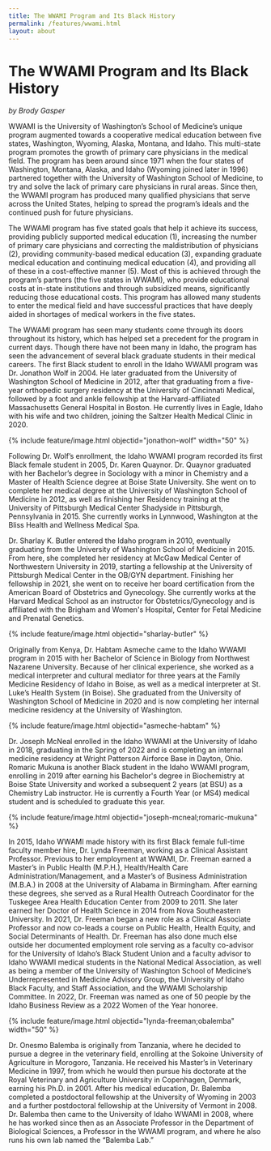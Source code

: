 ```yaml
---
title: The WWAMI Program and Its Black History
permalink: /features/wwami.html
layout: about
---
```


# The WWAMI Program and Its Black History

*by Brody Gasper*

WWAMI is the University of Washington’s School of Medicine’s unique program augmented towards a cooperative medical education between five states, Washington, Wyoming, Alaska, Montana, and Idaho. This multi-state program promotes the growth of primary care physicians in the medical field. The program has been around since 1971 when the four states of Washington, Montana, Alaska, and Idaho (Wyoming joined later in 1996) partnered together with the University of Washington School of Medicine, to try and solve the lack of primary care physicians in rural areas. Since then, the WWAMI program has produced many qualified physicians that serve across the United States, helping to spread the program’s ideals and the continued push for future physicians.

The WWAMI program has five stated goals that help it achieve its success, providing publicly supported medical education (1), increasing the number of primary care physicians and correcting the maldistribution of physicians (2), providing community-based medical education (3), expanding graduate medical education and continuing medical education (4), and providing all of these in a cost-effective manner (5). Most of this is achieved through the program’s partners (the five states in WWAMI), who provide educational costs at in-state institutions and through subsidized means, significantly reducing those educational costs. This program has allowed many students to enter the medical field and have successful practices that have deeply aided in shortages of medical workers in the five states.

The WWAMI program has seen many students come through its doors throughout its history, which has helped set a precedent for the program in current days. Though there have not been many in Idaho, the program has seen the advancement of several black graduate students in their medical careers. The first Black student to enroll in the Idaho WWAMI program was Dr. Jonathon Wolf in 2004. He later graduated from the University of Washington School of Medicine in 2012, after that graduating from a five-year orthopedic surgery residency at the University of Cincinnati Medical, followed by a foot and ankle fellowship at the Harvard-affiliated Massachusetts General Hospital in Boston. He currently lives in Eagle, Idaho with his wife and two children, joining the Saltzer Health Medical Clinic in 2020.

{% include feature/image.html objectid="jonathon-wolf" width="50" %}

Following Dr. Wolf’s enrollment, the Idaho WWAMI program recorded its first Black female student in 2005, Dr. Karen Quaynor. Dr. Quaynor graduated with her Bachelor’s degree in Sociology with a minor in Chemistry and a Master of Health Science degree at Boise State University. She went on to complete her medical degree at the University of Washington School of Medicine in 2012, as well as finishing her Residency training at the University of Pittsburgh Medical Center Shadyside in Pittsburgh, Pennsylvania in 2015. She currently works in Lynnwood, Washington at the Bliss Health and Wellness Medical Spa.

Dr. Sharlay K. Butler entered the Idaho program in 2010, eventually graduating from the University of Washington School of Medicine in 2015. From here, she completed her residency at McGaw Medical Center of Northwestern University in 2019, starting a fellowship at the University of Pittsburgh Medical Center in the OB/GYN department. Finishing her fellowship in 2021, she went on to receive her board certification from the American Board of Obstetrics and Gynecology. She currently works at the Harvard Medical School as an instructor for Obstetrics/Gynecology and is affiliated with the Brigham and Women's Hospital, Center for Fetal Medicine and Prenatal Genetics.

{% include feature/image.html objectid="sharlay-butler" %}

Originally from Kenya, Dr. Habtam Asmeche came to the Idaho WWAMI program in 2015 with her Bachelor of Science in Biology from Northwest Nazarene University. Because of her clinical experience, she worked as a medical interpreter and cultural mediator for three years at the Family Medicine Residency of Idaho in Boise, as well as a medical interpreter at St. Luke’s Health System (in Boise). She graduated from the University of Washington School of Medicine in 2020 and is now completing her internal medicine residency at the University of Washington.

{% include feature/image.html objectid="asmeche-habtam" %}

Dr. Joseph McNeal enrolled in the Idaho WWAMI at the University of Idaho in 2018, graduating in the Spring of 2022 and is completing an internal medicine residency at Wright Patterson Airforce Base in Dayton, Ohio. Romaric Mukuna is another Black student in the Idaho WWAMI program, enrolling in 2019 after earning his Bachelor's degree in Biochemistry at Boise State University and worked a subsequent 2 years (at BSU) as a Chemistry Lab instructor. He is currently a Fourth Year (or MS4) medical student and is scheduled to graduate this year.

{% include feature/image.html objectid="joseph-mcneal;romaric-mukuna" %}

In 2015, Idaho WWAMI made history with its first Black female full-time faculty member hire, Dr. Lynda Freeman, working as a Clinical Assistant Professor. Previous to her employment at WWAMI, Dr. Freeman earned a Master’s in Public Health (M.P.H.), Health/Health Care Administration/Management, and a Master’s of Business Administration (M.B.A.) in 2008 at the University of Alabama in Birmingham. After earning these degrees, she served as a Rural Health Outreach Coordinator for the Tuskegee Area Health Education Center from 2009 to 2011. She later earned her Doctor of Health Science in 2014 from Nova Southeastern University. In 2021, Dr. Freeman began a new role as a Clinical Associate Professor and now co-leads a course on Public Health, Health Equity, and Social Determinants of Health. Dr. Freeman has also done much else outside her documented employment role serving as a faculty co-advisor for the University of Idaho’s Black Student Union and a faculty advisor to Idaho WWAMI medical students in the National Medical Association, as well as being a member of the University of Washington School of Medicine’s Underrepresented in Medicine Advisory Group, the University of Idaho Black Faculty, and Staff Association, and the WWAMI Scholarship Committee. In 2022, Dr. Freeman was named as one of 50 people by the Idaho Business Review as a 2022 Women of the Year honoree.

{% include feature/image.html objectid="lynda-freeman;obalemba" width="50" %}

Dr. Onesmo Balemba is originally from Tanzania, where he decided to pursue a degree in the veterinary field, enrolling at the Sokoine University of Agriculture in Morogoro, Tanzania. He received his Master’s in Veterinary Medicine in 1997, from which he would then pursue his doctorate at the Royal Veterinary and Agriculture University in Copenhagen, Denmark, earning his Ph.D. in 2001. After his medical education, Dr. Balemba completed a postdoctoral fellowship at the University of Wyoming in 2003 and a further postdoctoral fellowship at the University of Vermont in 2008. Dr. Balemba then came to the University of Idaho WWAMI in 2008, where he has worked since then as an Associate Professor in the Department of Biological Sciences, a Professor in the WWAMI program, and where he also runs his own lab named the “Balemba Lab.”